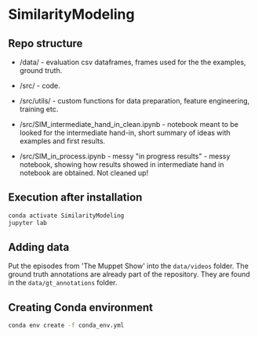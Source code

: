 
# SimilarityModeling

## Repo structure

- /data/ - evaluation csv dataframes, frames used for the the examples, ground truth.

- /src/ - code.

- /src/utils/ - custom functions for data preparation, feature engineering, training etc.

- /src/SIM_intermediate_hand_in_clean.ipynb - notebook meant to be looked for the intermediate hand-in, short summary of ideas with examples and first results.

- /src/SIM_in_process.ipynb - messy "in progress results" - messy notebook, showing how results showed in intermediate hand in notebook are obtained. Not cleaned up!

## Execution after installation

```bash
conda activate SimilarityModeling
jupyter lab
```

## Adding data

Put the episodes from 'The Muppet Show' into the ```data/videos``` folder.
The ground truth annotations are already part of the repository.
They are found in the ```data/gt_annotations``` folder.

## Creating Conda environment

```bash
conda env create -f conda_env.yml
```
